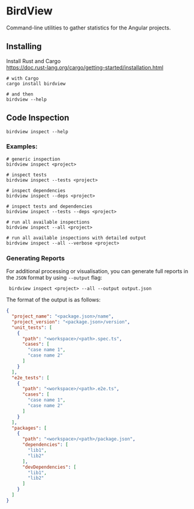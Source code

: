 # BirdView

Command-line utilities to gather statistics for the Angular projects.

## Installing

Install Rust and Cargo  
https://doc.rust-lang.org/cargo/getting-started/installation.html

```shell
# with Cargo
cargo install birdview

# and then
birdview --help
```

## Code Inspection

```shell
birdview inspect --help
```

### Examples:

```shell
# generic inspection
birdview inspect <project>

# inspect tests
birdview inspect --tests <project>

# inspect dependencies
birdview inspect --deps <project>

# inspect tests and dependencies
birdview inspect --tests --deps <project>

# run all available inspections
birdview inspect --all <project>

# run all available inspections with detailed output
birdview inspect --all --verbose <project>
```

### Generating Reports

For additional processing or visualisation, you can generate full reports in the `JSON` format by using `--output` flag:

```shell
 birdview inspect <project> --all --output output.json
```

The format of the output is as follows:

```json
{
  "project_name": "<package.json>/name",
  "project_version": "<package.json>/version",
  "unit_tests": [
    {
      "path": "<workspace>/<path>.spec.ts",
      "cases": [
        "case name 1",
        "case name 2"
      ]
    }
  ],
  "e2e_tests": [
    {
      "path": "<workspace>/<path>.e2e.ts",
      "cases": [
        "case name 1",
        "case name 2"
      ]
    }
  ],
  "packages": [
    {
      "path": "<workspace>/<path>/package.json",
      "dependencies": [
        "lib1",
        "lib2"
      ],
      "devDependencies": [
        "lib1",
        "lib2"
      ]
    }
  ]
}
```
